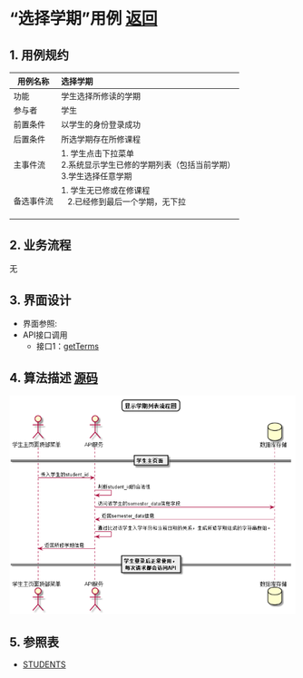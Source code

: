 # “选择学期”用例 [返回](../../README.md)

## 1. 用例规约

|用例名称|选择学期|
|-------|:-------------|
|功能|学生选择所修读的学期|
|参与者|学生|
|前置条件| 以学生的身份登录成功|
|后置条件|所选学期存在所修课程|
|主事件流| 1. 学生点击下拉菜单<br/>2.系统显示学生已修的学期列表（包括当前学期）<br/>3.学生选择任意学期|
|备选事件流|1. 学生无已修或在修课程 <br/>&nbsp;&nbsp; 2.已经修到最后一个学期，无下拉 <br/> &nbsp;&nbsp;|

## 2. 业务流程
无

## 3. 界面设计
- 界面参照: 
- API接口调用
    - 接口1：[getTerms](../接口1/getTerms.md)

## 4. 算法描述 [源码](../流程图/选择学期.puml)
![选择学期](../images/流程图/选择学期.png)
    
## 5. 参照表

- [STUDENTS](../数据库设计/数据库设计.md/#STUDENTS)